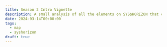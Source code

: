 ```yaml
---
title: Season 2 Intro Vignette
description: A small analysis of all the elements on SYS$HORIZON that can be related to lore.
date: 2024-03-14T00:00:00
tags:
  - map
  - syshorizon
draft: true
---
```

